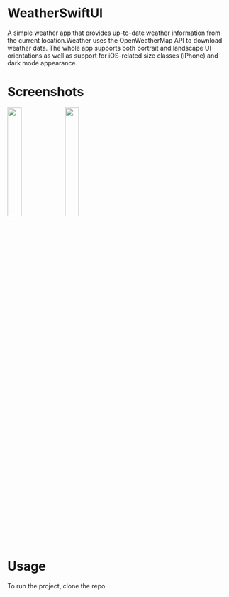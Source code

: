 # WeatherSwiftUI
A simple weather app that provides up-to-date weather information from the current location.Weather uses the OpenWeatherMap API to download weather data. The whole app supports both portrait and landscape UI orientations as well as support for iOS-related size classes (iPhone) and dark mode appearance.

# Screenshots

<img src="https://user-images.githubusercontent.com/86627602/141323217-116827bc-f113-4ba2-8869-aa5a407844b9.png" width=25% height=25%>
<img src="https://user-images.githubusercontent.com/86627602/141323800-caa571a6-f818-4907-8df6-0a5a0c2ea23f.png" width=25% height=25%>


# Usage
To run the project, clone the repo
